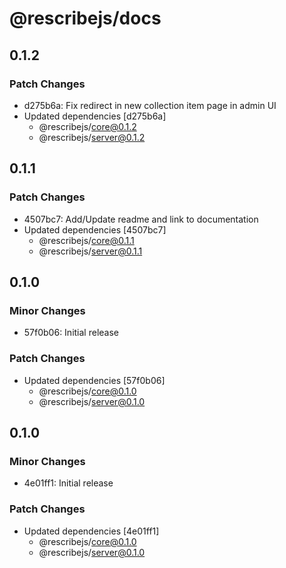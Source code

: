 # @rescribejs/docs

## 0.1.2

### Patch Changes

-   d275b6a: Fix redirect in new collection item page in admin UI
-   Updated dependencies [d275b6a]
    -   @rescribejs/core@0.1.2
    -   @rescribejs/server@0.1.2

## 0.1.1

### Patch Changes

-   4507bc7: Add/Update readme and link to documentation
-   Updated dependencies [4507bc7]
    -   @rescribejs/core@0.1.1
    -   @rescribejs/server@0.1.1

## 0.1.0

### Minor Changes

-   57f0b06: Initial release

### Patch Changes

-   Updated dependencies [57f0b06]
    -   @rescribejs/core@0.1.0
    -   @rescribejs/server@0.1.0

## 0.1.0

### Minor Changes

-   4e01ff1: Initial release

### Patch Changes

-   Updated dependencies [4e01ff1]
    -   @rescribejs/core@0.1.0
    -   @rescribejs/server@0.1.0
